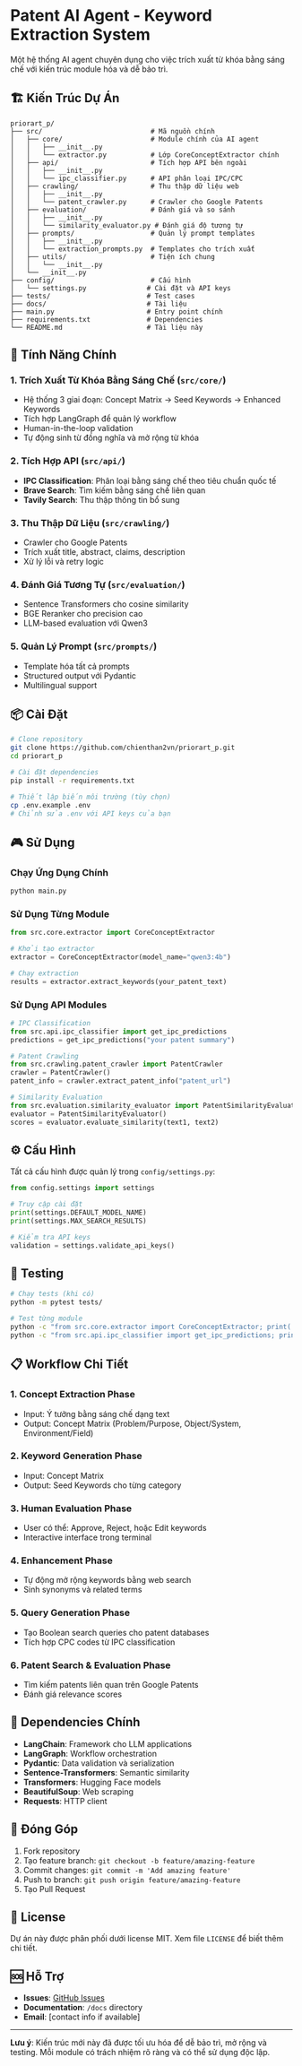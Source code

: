 # Patent AI Agent - Keyword Extraction System

Một hệ thống AI agent chuyên dụng cho việc trích xuất từ khóa bằng sáng chế với kiến trúc module hóa và dễ bảo trì.

## 🏗️ Kiến Trúc Dự Án

```
priorart_p/
├── src/                           # Mã nguồn chính
│   ├── core/                      # Module chính của AI agent
│   │   ├── __init__.py
│   │   └── extractor.py           # Lớp CoreConceptExtractor chính
│   ├── api/                       # Tích hợp API bên ngoài
│   │   ├── __init__.py
│   │   └── ipc_classifier.py      # API phân loại IPC/CPC
│   ├── crawling/                  # Thu thập dữ liệu web
│   │   ├── __init__.py
│   │   └── patent_crawler.py      # Crawler cho Google Patents
│   ├── evaluation/                # Đánh giá và so sánh
│   │   ├── __init__.py
│   │   └── similarity_evaluator.py # Đánh giá độ tương tự
│   ├── prompts/                   # Quản lý prompt templates
│   │   ├── __init__.py
│   │   └── extraction_prompts.py  # Templates cho trích xuất
│   ├── utils/                     # Tiện ích chung
│   │   └── __init__.py
│   └── __init__.py
├── config/                        # Cấu hình
│   └── settings.py               # Cài đặt và API keys
├── tests/                        # Test cases
├── docs/                         # Tài liệu
├── main.py                       # Entry point chính
├── requirements.txt              # Dependencies
└── README.md                     # Tài liệu này
```

## 🚀 Tính Năng Chính

### 1. **Trích Xuất Từ Khóa Bằng Sáng Chế** (`src/core/`)
- Hệ thống 3 giai đoạn: Concept Matrix → Seed Keywords → Enhanced Keywords
- Tích hợp LangGraph để quản lý workflow
- Human-in-the-loop validation
- Tự động sinh từ đồng nghĩa và mở rộng từ khóa

### 2. **Tích Hợp API** (`src/api/`)
- **IPC Classification**: Phân loại bằng sáng chế theo tiêu chuẩn quốc tế
- **Brave Search**: Tìm kiếm bằng sáng chế liên quan
- **Tavily Search**: Thu thập thông tin bổ sung

### 3. **Thu Thập Dữ Liệu** (`src/crawling/`)
- Crawler cho Google Patents
- Trích xuất title, abstract, claims, description
- Xử lý lỗi và retry logic

### 4. **Đánh Giá Tương Tự** (`src/evaluation/`)
- Sentence Transformers cho cosine similarity
- BGE Reranker cho precision cao
- LLM-based evaluation với Qwen3

### 5. **Quản Lý Prompt** (`src/prompts/`)
- Template hóa tất cả prompts
- Structured output với Pydantic
- Multilingual support

## 📦 Cài Đặt

```bash
# Clone repository
git clone https://github.com/chienthan2vn/priorart_p.git
cd priorart_p

# Cài đặt dependencies
pip install -r requirements.txt

# Thiết lập biến môi trường (tùy chọn)
cp .env.example .env
# Chỉnh sửa .env với API keys của bạn
```

## 🎮 Sử Dụng

### Chạy Ứng Dụng Chính

```bash
python main.py
```

### Sử Dụng Từng Module

```python
from src.core.extractor import CoreConceptExtractor

# Khởi tạo extractor
extractor = CoreConceptExtractor(model_name="qwen3:4b")

# Chạy extraction
results = extractor.extract_keywords(your_patent_text)
```

### Sử Dụng API Modules

```python
# IPC Classification
from src.api.ipc_classifier import get_ipc_predictions
predictions = get_ipc_predictions("your patent summary")

# Patent Crawling
from src.crawling.patent_crawler import PatentCrawler
crawler = PatentCrawler()
patent_info = crawler.extract_patent_info("patent_url")

# Similarity Evaluation
from src.evaluation.similarity_evaluator import PatentSimilarityEvaluator
evaluator = PatentSimilarityEvaluator()
scores = evaluator.evaluate_similarity(text1, text2)
```

## ⚙️ Cấu Hình

Tất cả cấu hình được quản lý trong `config/settings.py`:

```python
from config.settings import settings

# Truy cập cài đặt
print(settings.DEFAULT_MODEL_NAME)
print(settings.MAX_SEARCH_RESULTS)

# Kiểm tra API keys
validation = settings.validate_api_keys()
```

## 🧪 Testing

```bash
# Chạy tests (khi có)
python -m pytest tests/

# Test từng module
python -c "from src.core.extractor import CoreConceptExtractor; print('Core module OK')"
python -c "from src.api.ipc_classifier import get_ipc_predictions; print('API module OK')"
```

## 📋 Workflow Chi Tiết

### 1. **Concept Extraction Phase**
- Input: Ý tưởng bằng sáng chế dạng text
- Output: Concept Matrix (Problem/Purpose, Object/System, Environment/Field)

### 2. **Keyword Generation Phase** 
- Input: Concept Matrix
- Output: Seed Keywords cho từng category

### 3. **Human Evaluation Phase**
- User có thể: Approve, Reject, hoặc Edit keywords
- Interactive interface trong terminal

### 4. **Enhancement Phase**
- Tự động mở rộng keywords bằng web search
- Sinh synonyms và related terms

### 5. **Query Generation Phase**
- Tạo Boolean search queries cho patent databases
- Tích hợp CPC codes từ IPC classification

### 6. **Patent Search & Evaluation Phase**
- Tìm kiếm patents liên quan trên Google Patents
- Đánh giá relevance scores

## 🔧 Dependencies Chính

- **LangChain**: Framework cho LLM applications
- **LangGraph**: Workflow orchestration
- **Pydantic**: Data validation và serialization
- **Sentence-Transformers**: Semantic similarity
- **Transformers**: Hugging Face models
- **BeautifulSoup**: Web scraping
- **Requests**: HTTP client

## 🤝 Đóng Góp

1. Fork repository
2. Tạo feature branch: `git checkout -b feature/amazing-feature`
3. Commit changes: `git commit -m 'Add amazing feature'`
4. Push to branch: `git push origin feature/amazing-feature`
5. Tạo Pull Request

## 📜 License

Dự án này được phân phối dưới license MIT. Xem file `LICENSE` để biết thêm chi tiết.

## 🆘 Hỗ Trợ

- **Issues**: [GitHub Issues](https://github.com/chienthan2vn/priorart_p/issues)
- **Documentation**: `/docs` directory
- **Email**: [contact info if available]

---

**Lưu ý**: Kiến trúc mới này đã được tối ưu hóa để dễ bảo trì, mở rộng và testing. Mỗi module có trách nhiệm rõ ràng và có thể sử dụng độc lập.
